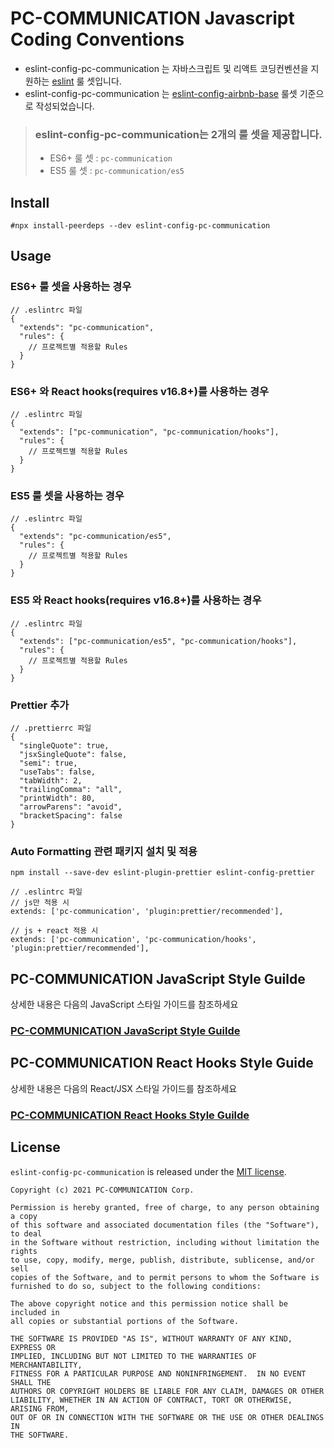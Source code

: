 # PC-COMMUNICATION Javascript Coding Conventions
- eslint-config-pc-communication 는 자바스크립트 및 리액트 코딩컨벤션을 지원하는 [eslint](http://eslint.org/) 룰 셋입니다.
- eslint-config-pc-communication 는 [eslint-config-airbnb-base](https://github.com/airbnb/javascript/tree/master/packages/eslint-config-airbnb-base) 룰셋 기준으로 작성되었습니다.

> ### eslint-config-pc-communication는 2개의 룰 셋을 제공합니다.
> - ES6+ 룰 셋 : `pc-communication`
> - ES5 룰 셋 : `pc-communication/es5`

## Install
```
#npx install-peerdeps --dev eslint-config-pc-communication
```

## Usage
### ES6+ 룰 셋을 사용하는 경우
```
// .eslintrc 파일
{
  "extends": "pc-communication",
  "rules": {
    // 프로젝트별 적용할 Rules
  }
}
```

### ES6+ 와 React hooks(requires v16.8+)를 사용하는 경우
```
// .eslintrc 파일
{
  "extends": ["pc-communication", "pc-communication/hooks"],
  "rules": {
    // 프로젝트별 적용할 Rules
  }
}
```

### ES5 룰 셋을 사용하는 경우
```
// .eslintrc 파일
{
  "extends": "pc-communication/es5",
  "rules": {
    // 프로젝트별 적용할 Rules
  }
}
```

### ES5 와 React hooks(requires v16.8+)를 사용하는 경우
```
// .eslintrc 파일
{
  "extends": ["pc-communication/es5", "pc-communication/hooks"],
  "rules": {
    // 프로젝트별 적용할 Rules
  }
}
```

### Prettier 추가 
```
// .prettierrc 파일
{
  "singleQuote": true,
  "jsxSingleQuote": false,
  "semi": true,
  "useTabs": false,
  "tabWidth": 2,
  "trailingComma": "all",
  "printWidth": 80,
  "arrowParens": "avoid",
  "bracketSpacing": false
}
```

### Auto Formatting 관련 패키지 설치 및 적용
```
npm install --save-dev eslint-plugin-prettier eslint-config-prettier
```
```
// .eslintrc 파일
// js만 적용 시
extends: ['pc-communication', 'plugin:prettier/recommended'],

// js + react 적용 시
extends: ['pc-communication', 'pc-communication/hooks', 'plugin:prettier/recommended'],
```


## PC-COMMUNICATION JavaScript Style Guilde
상세한 내용은 다음의 JavaScript 스타일 가이드를 참조하세요  
### [PC-COMMUNICATION JavaScript Style Guilde](STYLE_GUIDE.md)

## PC-COMMUNICATION React Hooks Style Guide
상세한 내용은 다음의 React/JSX 스타일 가이드를 참조하세요
### [PC-COMMUNICATION React Hooks Style Guilde](REACT_STYLE_GUIDE.md)


## License
`eslint-config-pc-communication` is released under the [MIT license](LICENSE).

```
Copyright (c) 2021 PC-COMMUNICATION Corp.

Permission is hereby granted, free of charge, to any person obtaining a copy
of this software and associated documentation files (the "Software"), to deal
in the Software without restriction, including without limitation the rights
to use, copy, modify, merge, publish, distribute, sublicense, and/or sell
copies of the Software, and to permit persons to whom the Software is
furnished to do so, subject to the following conditions:

The above copyright notice and this permission notice shall be included in
all copies or substantial portions of the Software.

THE SOFTWARE IS PROVIDED "AS IS", WITHOUT WARRANTY OF ANY KIND, EXPRESS OR
IMPLIED, INCLUDING BUT NOT LIMITED TO THE WARRANTIES OF MERCHANTABILITY,
FITNESS FOR A PARTICULAR PURPOSE AND NONINFRINGEMENT.  IN NO EVENT SHALL THE
AUTHORS OR COPYRIGHT HOLDERS BE LIABLE FOR ANY CLAIM, DAMAGES OR OTHER
LIABILITY, WHETHER IN AN ACTION OF CONTRACT, TORT OR OTHERWISE, ARISING FROM,
OUT OF OR IN CONNECTION WITH THE SOFTWARE OR THE USE OR OTHER DEALINGS IN
THE SOFTWARE.
```
